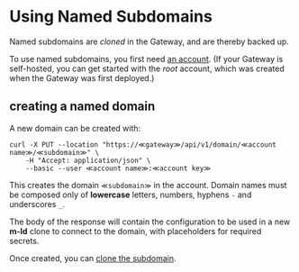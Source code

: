 [//]: # (cURLs in this file are generated from the .http file using http-client.env.json)

# Using Named Subdomains

Named subdomains are _cloned_ in the Gateway, and are thereby backed up.

To use named subdomains, you first need [an account](accounts.md). (If your Gateway is self-hosted, you can get started with the _root_ account, which was created when the Gateway was first deployed.)

## creating a named domain

A new domain can be created with:

```curl
curl -X PUT --location "https://≪gateway≫/api/v1/domain/≪account name≫/≪subdomain≫" \
    -H "Accept: application/json" \
    --basic --user ≪account name≫:≪account key≫
```

This creates the domain `≪subdomain≫` in the account. Domain names must be composed only of **lowercase** letters, numbers, hyphens `-` and underscores `_`.

The body of the response will contain the configuration to be used in a new **m-ld** clone to connect to the domain, with placeholders for required secrets.

Once created, you can [clone the subdomain](clone-subdomain.md).